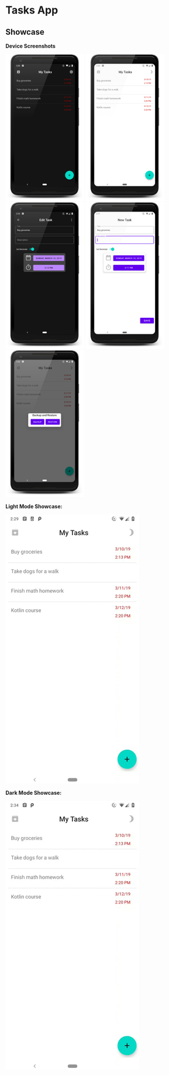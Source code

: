 # Tasks App
## Showcase

**Device Screenshots**

<img src="/showcase/list_dark.png" height="400px"/> <img src="/showcase/list_light.png" height="400px"/>
<img src="/showcase/edit_task_dark.png" height="400px"/> <img src="/showcase/new_task_light.png" height="400px"/>
<img src="/showcase/restore.png" height="400px"/>


**Light Mode Showcase:**

![Alt Text](https://github.com/Renzo-Olivares/SimpleToDo/blob/master/showcase/tasks_light_showcase_gif.gif)

**Dark Mode Showcase:**

![Alt Text](https://github.com/Renzo-Olivares/SimpleToDo/blob/master/showcase/tasks_dark_showcase_gif.gif)